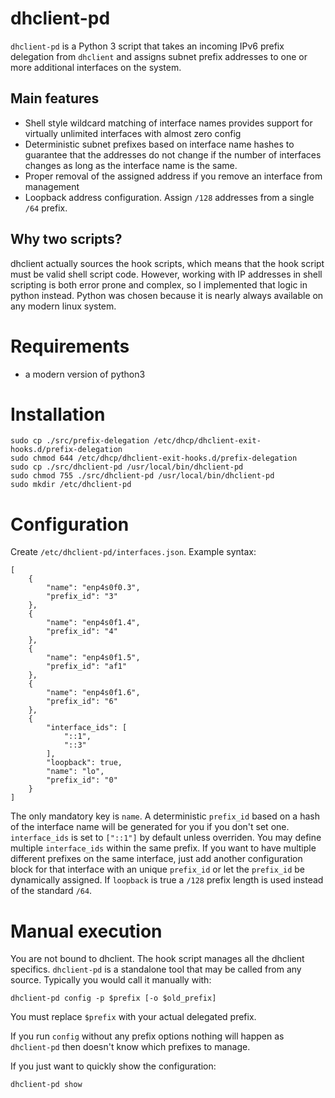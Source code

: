 # dhclient-pd
`dhclient-pd` is a Python 3 script that takes an incoming IPv6 prefix delegation
from `dhclient` and assigns subnet prefix addresses to one or more additional
interfaces on the system.

## Main features
* Shell style wildcard matching of interface names provides support for
  virtually unlimited interfaces with almost zero config
* Deterministic subnet prefixes based on interface name hashes to guarantee
  that the addresses do not change if the number of interfaces changes as long
  as the interface name is the same.
* Proper removal of the assigned address if you remove an interface from
  management
* Loopback address configuration. Assign `/128` addresses from a single `/64`
  prefix.

## Why two scripts?
dhclient actually sources the hook scripts, which means that the hook script
must be valid shell script code. However, working with IP addresses in shell
scripting is both error prone and complex, so I implemented that logic in
python instead. Python was chosen because it is nearly always available on any
modern linux system.

# Requirements
* a modern version of python3

# Installation

    sudo cp ./src/prefix-delegation /etc/dhcp/dhclient-exit-hooks.d/prefix-delegation
    sudo chmod 644 /etc/dhcp/dhclient-exit-hooks.d/prefix-delegation
    sudo cp ./src/dhclient-pd /usr/local/bin/dhclient-pd
    sudo chmod 755 ./src/dhclient-pd /usr/local/bin/dhclient-pd
    sudo mkdir /etc/dhclient-pd

# Configuration
Create `/etc/dhclient-pd/interfaces.json`. Example syntax:

    [
        {
            "name": "enp4s0f0.3",
            "prefix_id": "3"
        },
        {
            "name": "enp4s0f1.4",
            "prefix_id": "4"
        },
        {
            "name": "enp4s0f1.5",
            "prefix_id": "af1"
        },
        {
            "name": "enp4s0f1.6",
            "prefix_id": "6"
        },
        {
            "interface_ids": [
                "::1",
                "::3"
            ],
            "loopback": true,
            "name": "lo",
            "prefix_id": "0"
        }
    ]

The only mandatory key is `name`. A deterministic `prefix_id` based on a hash
of the interface name will be generated for you if you don't set one.
`interface_ids` is set to `["::1"]` by default unless overriden. You may define
multiple `interface_ids` within the same prefix.
If you want to have multiple different prefixes on the same interface, just add
another configuration block for that interface with an unique `prefix_id` or
let the `prefix_id` be dynamically assigned.
If `loopback` is true a `/128` prefix length is used instead of the standard
`/64`.

# Manual execution
You are not bound to dhclient. The hook script manages all the dhclient
specifics. `dhclient-pd` is a standalone tool that may be called from any
source. Typically you would call it manually with:

    dhclient-pd config -p $prefix [-o $old_prefix]

You must replace `$prefix` with your actual delegated prefix.

If you run `config` without any prefix options nothing will happen as
`dhclient-pd` then doesn't know which prefixes to manage.

If you just want to quickly show the configuration:

    dhclient-pd show
